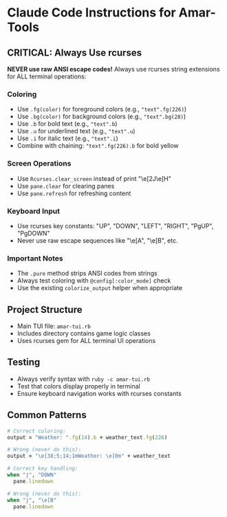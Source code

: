 # Claude Code Instructions for Amar-Tools

## CRITICAL: Always Use rcurses

**NEVER use raw ANSI escape codes!** Always use rcurses string extensions for ALL terminal operations:

### Coloring
- Use `.fg(color)` for foreground colors (e.g., `"text".fg(226)`)
- Use `.bg(color)` for background colors (e.g., `"text".bg(28)`)
- Use `.b` for bold text (e.g., `"text".b`)
- Use `.u` for underlined text (e.g., `"text".u`)
- Use `.i` for italic text (e.g., `"text".i`)
- Combine with chaining: `"text".fg(226).b` for bold yellow

### Screen Operations
- Use `Rcurses.clear_screen` instead of print "\e[2J\e[H"
- Use `pane.clear` for clearing panes
- Use `pane.refresh` for refreshing content

### Keyboard Input
- Use rcurses key constants: "UP", "DOWN", "LEFT", "RIGHT", "PgUP", "PgDOWN"
- Never use raw escape sequences like "\e[A", "\e[B", etc.

### Important Notes
- The `.pure` method strips ANSI codes from strings
- Always test coloring with `@config[:color_mode]` check
- Use the existing `colorize_output` helper when appropriate

## Project Structure
- Main TUI file: `amar-tui.rb`
- Includes directory contains game logic classes
- Uses rcurses gem for ALL terminal UI operations

## Testing
- Always verify syntax with `ruby -c amar-tui.rb`
- Test that colors display properly in terminal
- Ensure keyboard navigation works with rcurses constants

## Common Patterns
```ruby
# Correct coloring:
output = "Weather: ".fg(14).b + weather_text.fg(226)

# Wrong (never do this):
output = "\e[38;5;14;1mWeather: \e[0m" + weather_text

# Correct key handling:
when "j", "DOWN"
  pane.linedown

# Wrong (never do this):
when "j", "\e[B"
  pane.linedown
```